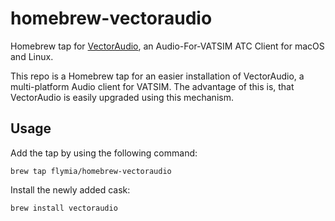 # homebrew-vectoraudio

Homebrew tap for [VectorAudio](https://github.com/pierr3/VectorAudio), an Audio-For-VATSIM ATC Client for macOS and Linux.

This repo is a Homebrew tap for an easier installation of VectorAudio, a multi-platform Audio client for VATSIM. The advantage of this is, that VectorAudio is easily upgraded using this mechanism.

## Usage

Add the tap by using the following command:

```
brew tap flymia/homebrew-vectoraudio
```

Install the newly added cask:

```
brew install vectoraudio
```